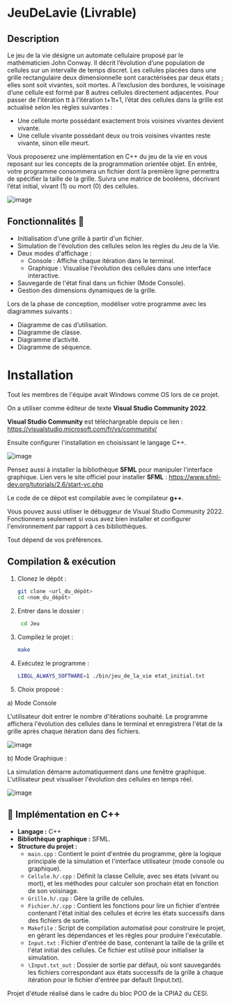 # JeuDeLavie (Livrable)

## Description  

Le jeu de la vie désigne un automate cellulaire proposé par le mathématicien John Conway. 
Il décrit l’évolution d’une population de cellules sur un intervalle de temps discret. 
Les cellules placées dans une grille rectangulaire deux dimensionnelle sont caractérisées par deux états ; elles sont soit vivantes, soit mortes. 
A l’exclusion des bordures, le voisinage d’une cellule est formé par 8 autres cellules directement adjacentes. 
Pour passer de l’itération tt à l’itération t+1t+1, l’état des cellules dans la grille est actualisé selon les règles suivantes :

- Une cellule morte possédant exactement trois voisines vivantes devient vivante.
- Une cellule vivante possédant deux ou trois voisines vivantes reste vivante, sinon elle meurt.

Vous proposerez une implémentation en C++ du jeu de la vie en vous reposant sur les concepts de la programmation orientée objet. 
En entrée, votre programme consommera un fichier dont la première ligne permettra de spécifier la taille de la grille. 
Suivra une matrice de booléens, décrivant l’état initial, vivant (1) ou mort (0) des cellules.

![image](https://github.com/user-attachments/assets/6fc017e2-018a-4105-9f6a-d13143e5c615)



## Fonctionnalités 🔧
- Initialisation d'une grille à partir d'un fichier.
- Simulation de l'évolution des cellules selon les règles du Jeu de la Vie.
- Deux modes d'affichage :
  - Console : Affiche chaque itération dans le terminal.
  - Graphique : Visualise l'évolution des cellules dans une interface interactive.
- Sauvegarde de l'état final dans un fichier (Mode Console).
- Gestion des dimensions dynamiques de la grille.

Lors de la phase de conception, modéliser votre programme avec les diagrammes suivants :
- Diagramme de cas d’utilisation.
- Diagramme de classe.
- Diagramme d’activité.
- Diagramme de séquence.



# Installation 
Tout les membres de l'équipe avait Windows comme OS lors de ce projet.

On a utiliser comme éditeur de texte **Visual Studio Community 2022**.

**Visual Studio Community** est téléchargeable depuis ce lien :
https://visualstudio.microsoft.com/fr/vs/community/

Ensuite configurer l'installation en choisissant le langage C++.

![image](https://github.com/user-attachments/assets/0c367d34-54b3-4190-96bb-8422cfdba90c)


Pensez aussi à installer la bibliothèque **SFML** pour manipuler l'interface graphique.
Lien vers le site officiel pour installer **SFML** :
https://www.sfml-dev.org/tutorials/2.6/start-vc.php

Le code de ce dépot est compilable avec le compilateur **g++**.

Vous pouvez aussi utiliser le débuggeur de Visual Studio Community 2022.
Fonctionnera seulement si vous avez bien installer et configurer l'environnement par rapport à ces bibliothèques.

Tout dépend de vos préférences.



## Compilation & exécution
1. Clonez le dépôt :
   ```sh
   git clone <url_du_dépôt>
   cd <nom_du_dépôt>
   ```


2. Entrer dans le dossier :
   ```sh
    cd Jeu
   ```

3. Compilez le projet :
   ```sh
   make
   ```

4. Exécutez le programme :
   ```sh
   LIBGL_ALWAYS_SOFTWARE=1 ./bin/jeu_de_la_vie etat_initial.txt
   ```

5. Choix proposé : 

a) Mode Console 

L'utilisateur doit entrer le nombre d'itérations souhaité.
Le programme affichera l'évolution des cellules dans le terminal et enregistrera l'état de la grille après chaque itération dans des fichiers.


![image](https://github.com/user-attachments/assets/f9333f54-628e-4bfa-a170-963c0ca25b79)




b) Mode Graphique :

La simulation démarre automatiquement dans une fenêtre graphique.
L'utilisateur peut visualiser l'évolution des cellules en temps réel.



![image](https://github.com/user-attachments/assets/d2339f30-ac1b-47c7-aa77-45a083f96a57)



## 🔧 **Implémentation en C++**
- **Langage :** C++  
- **Bibliothèque graphique :** SFML.  
- **Structure du projet :**  
   - `main.cpp` : Contient le point d'entrée du programme, gère la logique principale de la simulation et l'interface utilisateur (mode console ou graphique).  
   - `Cellule.h/.cpp` : Définit la classe Cellule, avec ses états (vivant ou mort), et les méthodes pour calculer son prochain état en fonction de son voisinage.  
   - `Grille.h/.cpp` : Gère la grille de cellules.  
   - `Fichier.h/.cpp` : Contient les fonctions pour lire un fichier d'entrée contenant l'état initial des cellules et écrire les états successifs dans des fichiers de sortie.  
   - `Makefile` : Script de compilation automatisé pour construire le projet, en gérant les dépendances et les règles pour produire l'exécutable.  
   - `Input.txt` : Fichier d'entrée de base, contenant la taille de la grille et l'état initial des cellules. Ce fichier est utilisé pour initialiser la simulation.  
   - `\Input.txt_out` : Dossier de sortie par défaut, où sont sauvegardés les fichiers correspondant aux états successifs de la grille à chaque itération pour le fichier d'entrée par default (Input.txt).



  

Projet d'étude réalisé dans le cadre du bloc POO de la CPIA2 du CESI.
